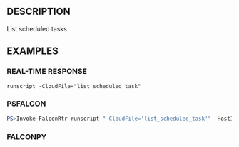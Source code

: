 ## DESCRIPTION
List scheduled tasks

## EXAMPLES

### REAL-TIME RESPONSE
```
runscript -CloudFile="list_scheduled_task"
```
### PSFALCON
```powershell
PS>Invoke-FalconRtr runscript "-CloudFile='list_scheduled_task'" -HostId <id>, <id>
```
### FALCONPY